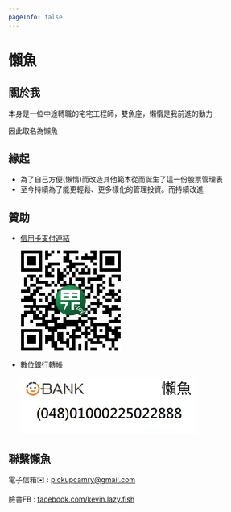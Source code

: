 ```yaml
---
pageInfo: false
---
```


# 懶魚

## 關於我

本身是一位中途轉職的宅宅工程師，雙魚座，懶惰是我前進的動力

因此取名為懶魚

## 緣起

- 為了自己方便(懶惰)而改造其他範本從而誕生了這一份股票管理表
- 至今持續為了能更輕鬆、更多樣化的管理投資。而持續改進

## 贊助

- [信用卡支付連結](https://payment.ecpay.com.tw/Broadcaster/Donate/C014318DF58EE9F80D220D97FB4FE5C8)

  ![綠界_贊助QR](../docs/.vuepress/public/images/綠界_贊助QR.png)

- 數位銀行轉帳

  ![王道銀行](../docs/.vuepress/public/images/王道銀行.jpg)

## 聯繫懶魚

電子信箱✉️ : [pickupcamry@gmail.com](mailto:pickupcamry@gmail.com)

臉書FB : [facebook.com/kevin.lazy.fish](https://www.facebook.com/kevin.lazy.fish)